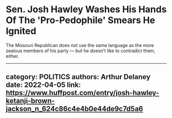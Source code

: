 # Sen. Josh Hawley Washes His Hands Of The 'Pro-Pedophile' Smears He Ignited

The Missouri Republican does not use the same language as the more zealous members of his party — but he doesn’t like to contradict them, either.

---
category: POLITICS
authors: Arthur Delaney
date: 2022-04-05
link: https://www.huffpost.com/entry/josh-hawley-ketanji-brown-jackson_n_624c86c4e4b0e44de9c7d5a6
---
